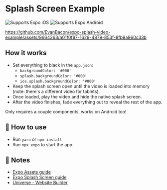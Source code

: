 # Splash Screen Example

<p>
  <!-- iOS -->
  <img alt="Supports Expo iOS" longdesc="Supports Expo iOS" src="https://img.shields.io/badge/iOS-4630EB.svg?style=flat-square&logo=APPLE&labelColor=999999&logoColor=fff" />
  <!-- Android -->
  <img alt="Supports Expo Android" longdesc="Supports Expo Android" src="https://img.shields.io/badge/Android-4630EB.svg?style=flat-square&logo=ANDROID&labelColor=A4C639&logoColor=fff" />
</p>



https://github.com/EvanBacon/expo-splash-video-example/assets/9664363/a01f0f97-1629-4879-853f-8fb9a960c33b

## How it works

- Set everything to black in the `app.json`:
  - `backgroundColor: '#000'`
  - `splash.backgroundColor: '#000'`
  - `ios.splash.backgroundColor: '#000'`
- Keep the splash screen open until the video is loaded into memory (note: there's a different video for tablets).
- Once loaded, play the video and hide the native splash screen.
- After the video finishes, fade everything out to reveal the rest of the app.

Only requires a couple components, works on Android too!

## 🚀 How to use

- Run `yarn` or `npm install`
- Run `npx expo` to start the app.

## 📝 Notes

- [Expo Assets guide](https://docs.expo.dev/versions/latest/guides/assets/)
- [Expo Splash Screen guide](https://docs.expo.dev/versions/latest/guides/splash-screens/)
- [Universe - Website Builder](https://apps.apple.com/us/app/universe-website-builder/id1211437633)
